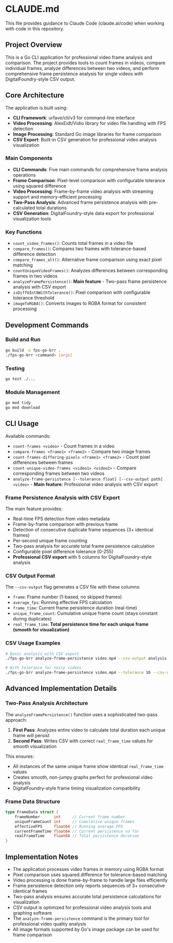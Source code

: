 # CLAUDE.md

This file provides guidance to Claude Code (claude.ai/code) when working with code in this repository.

## Project Overview

This is a Go CLI application for professional video frame analysis and comparison. The project provides tools to count frames in videos, compare individual frames, analyze differences between two videos, and perform comprehensive frame persistence analysis for single videos with DigitalFoundry-style CSV output.

## Core Architecture

The application is built using:
- **CLI Framework**: urfave/cli/v3 for command-line interface
- **Video Processing**: AlexEidt/Vidio library for video file handling with FPS detection
- **Image Processing**: Standard Go image libraries for frame comparison
- **CSV Export**: Built-in CSV generation for professional video analysis visualization

### Main Components

- **CLI Commands**: Five main commands for comprehensive frame analysis operations
- **Frame Comparison**: Pixel-level comparison with configurable tolerance using squared difference
- **Video Processing**: Frame-by-frame video analysis with streaming support and memory-efficient processing
- **Two-Pass Analysis**: Advanced frame persistence analysis with pre-calculated total durations
- **CSV Generation**: DigitalFoundry-style data export for professional visualization tools

### Key Functions

- `count_video_frames()`: Counts total frames in a video file
- `compare_frames()`: Compares two frames with tolerance-based difference detection
- `compare_frames_alt()`: Alternative frame comparison using exact pixel matching
- `countUniqueVideoFrames()`: Analyzes differences between corresponding frames in two videos
- `analyzeFramePersistence()`: **Main feature** - Two-pass frame persistence analysis with CSV export
- `isDiffUInt8WithTolerance()`: Pixel comparison with configurable tolerance threshold
- `imageToRGBA()`: Converts images to RGBA format for consistent processing

## Development Commands

### Build and Run
```bash
go build -o fps-go-brr .
./fps-go-brr <command> [args]
```

### Testing
```bash
go test ./...
```

### Module Management
```bash
go mod tidy
go mod download
```

## CLI Usage

Available commands:
- `count-frames <video>` - Count frames in a video
- `compare-frames <frame1> <frame2>` - Compare two image frames
- `count-frames-differing-pixels <frame1> <frame2>` - Count pixel differences between frames
- `count-unique-video-frames <video1> <video2>` - Compare corresponding frames between two videos
- `analyze-frame-persistence [--tolerance float] [--csv-output path] <video>` - **Main feature**: Professional video analysis with CSV export

### Frame Persistence Analysis with CSV Export

The main feature provides:
- Real-time FPS detection from video metadata
- Frame-by-frame comparison with previous frame
- Detection of consecutive duplicate frame sequences (3+ identical frames)
- Per-second unique frame counting
- Two-pass analysis for accurate total frame persistence calculation
- Configurable pixel difference tolerance (0-255)
- **Professional CSV export** with 5 columns for DigitalFoundry-style analysis

### CSV Output Format

The `--csv-output` flag generates a CSV file with these columns:
- `frame`: Frame number (1-based, no skipped frames)
- `average_fps`: Running effective FPS calculation
- `frame_time`: Current frame persistence duration (real-time)
- `unique_frame_count`: Cumulative unique frame count (stays constant during duplicates)
- `real_frame_time`: **Total persistence time for each unique frame (smooth for visualization)**

### CSV Usage Examples

```bash
# Basic analysis with CSV export
./fps-go-brr analyze-frame-persistence video.mp4 --csv-output analysis.csv

# With tolerance for noisy videos
./fps-go-brr analyze-frame-persistence video.mp4 --tolerance 10 --csv-output analysis.csv
```

## Advanced Implementation Details

### Two-Pass Analysis Architecture

The `analyzeFramePersistence()` function uses a sophisticated two-pass approach:

1. **First Pass**: Analyzes entire video to calculate total duration each unique frame will persist
2. **Second Pass**: Writes CSV with correct `real_frame_time` values for smooth visualization

This ensures:
- All instances of the same unique frame show identical `real_frame_time` values
- Creates smooth, non-jumpy graphs perfect for professional video analysis
- DigitalFoundry-style frame timing visualization compatibility

### Frame Data Structure

```go
type FrameData struct {
    frameNumber      int     // Current frame number
    uniqueFrameCount int     // Cumulative unique frames
    effectiveFPS     float64 // Running average FPS
    currentFrameTime float64 // Current persistence so far
    realFrameTime    float64 // Total persistence duration
}
```

## Implementation Notes

- The application processes video frames in memory using RGBA format
- Pixel comparison uses squared difference for tolerance-based matching
- Video processing is done frame-by-frame to handle large files efficiently
- Frame persistence detection only reports sequences of 3+ consecutive identical frames
- Two-pass analysis ensures accurate total persistence calculations for visualization
- CSV output is optimized for professional video analysis tools and graphing software
- The `analyze-frame-persistence` command is the primary tool for professional video quality analysis
- All image formats supported by Go's image package can be used for frame comparison